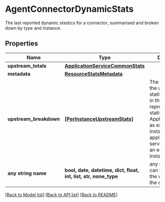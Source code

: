 # AgentConnectorDynamicStats

The last reported dynamic stastics for a connector, summarised and broken down by type and instance. 

## Properties
Name | Type | Description | Notes
------------ | ------------- | ------------- | -------------
**upstream_totals** | [**ApplicationServiceCommonStats**](ApplicationServiceCommonStats.md) |  | 
**metadata** | [**ResourceStatsMetadata**](ResourceStatsMetadata.md) |  | 
**upstream_breakdown** | [**[PerInstanceUpstreamStats]**](PerInstanceUpstreamStats.md) | The breakdown of the upstream statitics. Each item in the array represents the statistics for an ApplicationService as exposed by an instance. Each application service will have an entry for each instance. | [optional] 
**any string name** | **bool, date, datetime, dict, float, int, list, str, none_type** | any string name can be used but the value must be the correct type | [optional]

[[Back to Model list]](../README.md#documentation-for-models) [[Back to API list]](../README.md#documentation-for-api-endpoints) [[Back to README]](../README.md)


